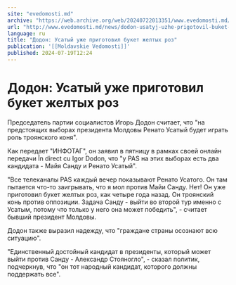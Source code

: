 ```yaml
---
site: "evedomosti.md"
archive: "https://web.archive.org/web/20240722013351/www.evedomosti.md/news/dodon-usatyj-uzhe-prigotovil-buket-zheltyh-roz"
url: "http://www.evedomosti.md/news/dodon-usatyj-uzhe-prigotovil-buket-zheltyh-roz"
language: ru
title: "Додон: Усатый уже приготовил букет желтых роз"
publication: '[[Moldavskie Vedomosti]]'
published: 2024-07-19T12:24
---
```


# Додон: Усатый уже приготовил букет желтых роз

Председатель партии социалистов Игорь Додон считает, что "на предстоящих выборах президента Молдовы Ренато Усатый будет играть роль троянского коня".

Как передает "ИНФОТАГ", он заявил в пятницу в рамках своей онлайн передачи În direct cu Igor Dodon, что "у PAS на этих выборах есть два кандидата - Майя Санду и Ренато Усатый".

"Все телеканалы PAS каждый вечер показывают Ренато Усатого. Он там пытается что-то заигрывать, что я мол против Майи Санду. Нет! Он уже приготовил букет желтых роз, как четыре года назад. Он троянский конь против оппозиции. Задача Санду - выйти во второй тур именно с Усатым, потому что только у него она может победить", - считает бывший президент Молдовы.

Додон также выразил надежду, что "граждане страны осознают всю ситуацию".

"Единственный достойный кандидат в президенты, который может выйти против Санду - Александр Стояногло", - сказал политик, подчеркнув, что "он тот народный кандидат, которого должны поддержать все".
